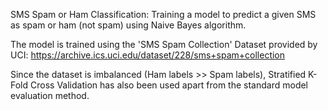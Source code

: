 SMS Spam or Ham Classification:
Training a model to predict a given SMS as spam or ham (not spam) using Naive Bayes algorithm.

The model is trained using the 'SMS Spam Collection' Dataset provided by UCI:
https://archive.ics.uci.edu/dataset/228/sms+spam+collection

Since the dataset is imbalanced (Ham labels >> Spam labels), Stratified K-Fold Cross Validation has also been used apart from the standard model evaluation method.
